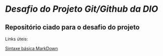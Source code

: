 # **_Desafio do Projeto Git/Github da DIO_**

## Repositório ciado para o desafio do projeto

Links úteis:

[Sintaxe básica MarkDown](https://www.markdownguide.org/getting-started/)
